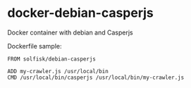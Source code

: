 # docker-debian-casperjs

Docker container with debian and Casperjs

Dockerfile sample:

    FROM solfisk/debian-casperjs

    ADD my-crawler.js /usr/local/bin
    CMD /usr/local/bin/casperjs /usr/local/bin/my-crawler.js
